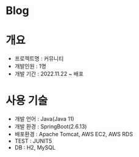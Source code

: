 # Blog

# 개요
- 프로젝트명 : 커뮤니티
- 개발인원 : 1명
- 개발 기간 : 2022.11.22 ~ 배포

# 사용 기술
- 개발 언어 : Java(Java 11)
- 개발 환경 : SpringBoot(2.6.13)
- 배포환경 : Apache Tomcat, AWS EC2, AWS RDS
- TEST : JUNIT5
- DB : H2, MySQL
